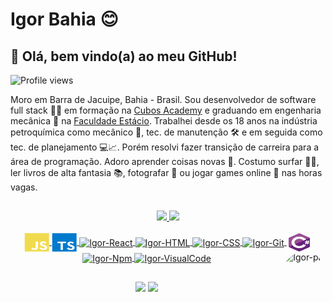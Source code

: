# **Igor Bahia** 😊 

## 👋 Olá, bem vindo(a) ao meu GitHub!

<p align="left"> <img src="https://komarev.com/ghpvc/?username=igorjba&color=blue" alt="Profile views" /> </p>

  Moro em Barra de Jacuipe, Bahia - Brasil. Sou desenvolvedor de software full stack 👨‍💻 em formação na [Cubos Academy](https://cubos.academy/) e graduando em engenharia mecânica 🧰 na [Faculdade Estácio](https://estacio.br/). Trabalhei desde os 18 anos na indústria petroquímica como mecânico 🔧, tec. de manutenção 🛠️ e em seguida como tec. de planejamento 💻📈. Porém resolvi fazer transição de carreira para a área de programação. Adoro aprender coisas novas 📖. Costumo surfar 🏄‍♂️, ler livros de alta fantasia 📚, fotografar 📸 ou jogar games online 👾 nas horas vagas.

##

<div align="center">
  <a href="https://github.com/igorjba">
  <img width="42%" src="https://github-readme-stats.vercel.app/api?username=igorjba&show_icons=true&theme=tokyonight&include_all_commits=true&count_private=true"/>
  <img width="50%" src="https://github-readme-stats.vercel.app/api/top-langs/?username=igorjba&layout=compact&langs_count=7&theme=tokyonight"/>
</div>

  <div align="center" style="display: inline_block"><br>
  <img align="center" alt="Igor-Js" height="30" width="40" src="https://raw.githubusercontent.com/devicons/devicon/master/icons/javascript/javascript-plain.svg">
  <img align="center" alt="Igor-Ts" height="30" width="40" src="https://raw.githubusercontent.com/devicons/devicon/master/icons/typescript/typescript-plain.svg">
  <img align="center" alt="Igor-React" height="30" width="40" src="https://cdn.jsdelivr.net/gh/devicons/devicon/icons/react/react-original-wordmark.svg">
  <img align="center" alt="Igor-HTML" height="30" width="40" src="https://cdn.jsdelivr.net/gh/devicons/devicon/icons/html5/html5-plain-wordmark.svg">
  <img align="center" alt="Igor-CSS" height="30" width="40" src="https://cdn.jsdelivr.net/gh/devicons/devicon/icons/css3/css3-plain-wordmark.svg">
  <img align="center" alt="Igor-Git" height="30" width="40" src="https://cdn.jsdelivr.net/gh/devicons/devicon/icons/git/git-plain-wordmark.svg">
  <img align="center" alt="Igor-Csharp" height="30" width="40" src="https://raw.githubusercontent.com/devicons/devicon/master/icons/csharp/csharp-original.svg">
  <img align="center" alt="Igor-Npm" height="30" width="40" src="https://cdn.jsdelivr.net/gh/devicons/devicon/icons/npm/npm-original-wordmark.svg">  
  <img align="center" alt="Igor-VisualCode" height="30" width="40" src="https://cdn.jsdelivr.net/gh/devicons/devicon/icons/visualstudio/visualstudio-plain.svg">  
  <img align="right" alt="Igor-pic" height="150" style="border-radius:50px;" src="https://i.ibb.co/zQ7283r/Igor-gif.png">
  
</div>

##  
  <div align="center"> 
  <a href = "mailto:igorjbahia@gmail.com"><img src="https://img.shields.io/badge/Gmail-D14836?style=for-the-badge&logo=gmail&logoColor=white" target="_blank"></a>
  <a href="https://www.linkedin.com/in/igor-bahia-31b7b06b" target="_blank"><img src="https://img.shields.io/badge/-LinkedIn-%230077B5?style=for-the-badge&logo=linkedin&logoColor=white" target="_blank"></a> 
 
  
</div>
